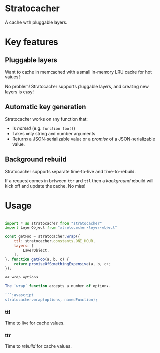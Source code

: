 # Stratocacher

A cache with pluggable layers.

# Key features

## Pluggable layers

Want to cache in memcached with a small in-memory LRU cache for hot values?

No problem!  Stratocacher supports pluggable layers, and creating new layers is easy!

## Automatic key generation

Stratocacher works on any function that:
- Is _named_ (e.g. `function foo()`)
- Takes only string and number arguments
- Returns a JSON-serializable value or a _promise_ of a JSON-serializable value.

## Background rebuild

Stratocacher supports separate time-to-live and time-to-rebuild.

If a request comes in between `ttr` and `ttl` then a _background_ rebuild will
kick off and update the cache.  No miss!

# Usage

```javascript

import * as stratocacher from "stratocacher"
import LayerObject from "stratocacher-layer-object"

const getFoo = stratocacher.wrap({
	ttl: stratocacher.constants.ONE_HOUR,
	layers: [
		LayerObject,
	],
}, function getFoo(a, b, c) {
	return promiseOfSomethingExpensive(a, b, c);
});

## wrap options

The `wrap` function accepts a number of options.

```javascript
stratocacher.wrap(options, namedFunction);
```

### ttl

Time to live for cache values.

### ttr

Time to _rebuild_ for cache values.
